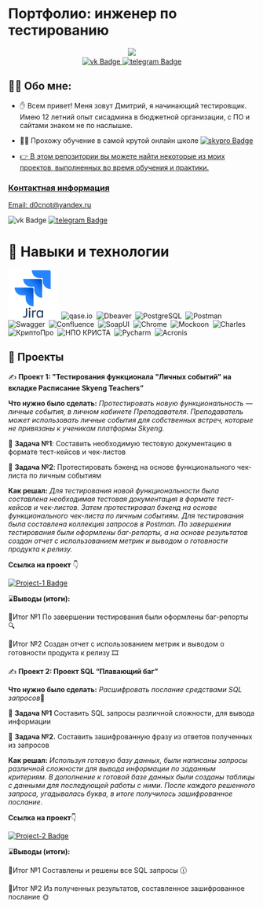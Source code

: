 # Портфолио: инженер по тестированию

<div id="header" align="center">
  <img src="https://media3.giphy.com/media/zDNjgq8AeddxxDhieI/200w.webp?cid=ecf05e471woq4swato0yfe9s5wehtyp9y92ffhg98xathugx&ep=v1_gifs_search&rid=200w.webp&ct=g" width="300"/>
</div>

<div id="badges" align="center">
  <a href="https://vk.com/docnot">
    <img src="https://img.shields.io/badge/vk-blue?style=for-the-badge&logo=vk&logoColor=white" alt="vk Badge"/>
    <a href="https://t.me/d0cnot">
    <img src="https://img.shields.io/badge/telegram-blue?style=for-the-badge&logo=telegram&logoColor=white" alt="telegram Badge"/>
  </a>
</div>
 
## :man_technologist: Обо мне:
- :raised_hand: Всем привет! Меня зовут Дмитрий, я начинающий тестировщик. Имею 12 летний опыт сисадмина в бюджетной организации, с ПО и сайтами знаком не по наслышке.
- 	:man_student: Прохожу обучение в самой крутой онлайн школе  <a href="https://sky.pro/">
    <img src="https://img.shields.io/badge/skypro-green/blue?style=for-the-badge&logo=skypro&logoColor=white" alt="skypro Badge"/> 

- :point_right: В этом репозитории вы можете найти некоторые из моих проектов, выполненных во время обучения и практики.
### Контактная информация
Email: d0cnot@yandex.ru

<div id="badges"
    <a href="https://vk.com/docnot">
    <img src="https://img.shields.io/badge/vk-blue?style=for-the-badge&logo=vk&logoColor=white" alt="vk Badge"/>
    <a href="https://t.me/d0cnot">
    <img src="https://img.shields.io/badge/telegram-blue?style=for-the-badge&logo=telegram&logoColor=white" alt="telegram Badge"/>
  </a>
</div>
 

# :bookmark_tabs: Навыки и технологии
<div>
    <img src="https://github.com/devicons/devicon/blob/master/icons/jira/jira-original-wordmark.svg" title="jira" alt="jira" width="100" height="100"/>&nbsp;
    <img src="https://img.shields.io/badge/qase%20io%20-8A2BE2" title="qase.io" alt="qase.io" width="100" height="100"/>&nbsp;
    <img src="https://upload.wikimedia.org/wikipedia/commons/thumb/b/b5/DBeaver_logo.svg/256px-DBeaver_logo.svg.png" alt="Dbeaver" width="100" height="100"/>&nbsp;
  <img src="https://www.vectorlogo.zone/logos/postgresql/postgresql-ar21.svg" alt="PostgreSQL" width="150" height="100"/>&nbsp;
   <img src="https://www.vectorlogo.zone/logos/getpostman/getpostman-ar21.svg" alt="Postman" width="150" height="100"/>&nbsp;
   <img src="https://logovtor.com/wp-content/uploads/2020/09/swagger-supported-by-smartbear-logo-vector.png" alt="Swagger" width="150" height="100"/>&nbsp;
<img src="https://upload.wikimedia.org/wikipedia/commons/thumb/8/88/Atlassian_Confluence_2017_logo.svg/512px-Atlassian_Confluence_2017_logo.svg.png" alt="Confluence" width="200" height="50"/>&nbsp;
<img src="https://logovectorseek.com/wp-content/uploads/2020/09/soapui-supported-by-smartbear-logo-vector.png" alt="SoapUI" width="100" height="50"/>&nbsp;
<img src="https://www.svgrepo.com/show/378785/chrome-dev.svg" alt=Chrome DevTools" width="100" height="50"/>&nbsp;
<img src="https://mockoon.com/images/logo.svg" alt="Mockoon" width="100" height="70"/>&nbsp;
<img src="https://miro.medium.com/v2/resize:fit:720/format:webp/1*17YAdUNNWFfCk349xTOjhg.png" alt="Charles" width="250" height="90"/>&nbsp;
<img src="https://toplogos.ru/images/logo-kriptopro.png" alt="КриптоПро" width="70" height="40"/>&nbsp;
<img src="https://www.krista.ru/wp-content/uploads/2015/04/logo.png" alt="НПО КРИСТА" width="100" height="90"/>&nbsp;
<img src="https://upload.wikimedia.org/wikipedia/commons/thumb/1/1d/PyCharm_Icon.svg/512px-PyCharm_Icon.svg.png" alt="Pycharm" width="100" height="90"/>&nbsp;
  <img src="https://upload.wikimedia.org/wikipedia/commons/thumb/1/17/Acronis.svg/512px-Acronis.svg.png" alt="Acronis" width="150" height="70"/>&nbsp;
</div>
 
## :file_folder: Проекты
:writing_hand: __Проект 1: "Тестирования функционала "Личных событий" на вкладке Расписание Skyeng Teachers”__ 

**Что нужно было сделать:**
*Протестировать новую функциональность — личные события, в личном кабинете Преподавателя. Преподаватель может использовать личные события для собственных встреч, которые не привязаны к ученикам платформы Skyeng.*

:dart: __Задача №1__: Составить необходимую тестовую документацию в формате тест-кейсов и чек-листов

:dart: __Задача №2__: Протестировать бэкенд на основе функционального чек-листа по личным событиям

__Как решал:__ _Для тестирования новой функциональности была составлена необходимая тестовая документация в формате тест-кейсов и чек-листов.  Затем протестировал бэкенд на основе функционального чек-листа по личным событиям. Для тестирования была составлена коллекция запросов в Postman. По завершении тестирования были оформлены баг-репорты, а на основе результатов создан отчет с использованием метрик и выводом о готовности продукта к релизу._

**Ссылка на проект** :point_down: <div id="badges">
   <a href="https://github.com/d0cnot/DN_portfolio/tree/099a7dc6236f8f6806ad8ee4ec9372b627fec318/Project1">
      <img src="https://img.shields.io/badge/Project-1-red?style=for-the-badge&logo=Project-1&logoColor=white" alt="Project-1 Badge"/>
     </div>
  </a>

:hourglass:**Выводы (итоги):**

:scroll:Итог №1 По завершении тестирования были оформлены баг-репорты :mag:

:scroll:Итог №2 Создан отчет с использованием метрик и выводом о готовности продукта к релизу :film_strip:



:writing_hand: __Проект 2: Проект SQL “Плавающий баг”__

**Что нужно было сделать:** _Расшифровать послание средствами SQL запросов_:unicorn:

:dart: **Задача №1** Составить SQL запросы различной сложности, для вывода информации

:dart: **Задача №2.** Составить зашифрованную фразу из ответов полученных из запросов

**Как решал:**
_Используя готовую базу данных, были написаны запросы различной сложности для вывода информации по заданным критериям. В дополнение к готовой базе данных были созданы таблицы с данными для последующей работы с ними. После каждого решенного запроса, угадывалась буква, в итоге получилось зашифрованное послание._

**Ссылка на проект**:point_down: <div id="badges">
   <a href="https://github.com/d0cnot/DN_portfolio/tree/099a7dc6236f8f6806ad8ee4ec9372b627fec318/Project2">
      <img src="https://img.shields.io/badge/Project-2-red?style=for-the-badge&logo=Project-2&logoColor=white" alt="Project-2 Badge"/>
     </div>
  </a>


:hourglass:**Выводы (итоги):**

:scroll:Итог №1 Составлены и решены все SQL запросы :clock1230:

:scroll:Итог №2 Из полученных результатов, составленное зашифрованное послание :sun_with_face:





